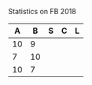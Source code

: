 Statistics on FB 2018

| A | B | S | C | L |
| ------------- | ------------- | ------------- | ------------- | ------------- |
| 10  | 9  | | | |
| 7  | 10 | | | |
| 10  | 7 | | | |
